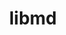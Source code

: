 ---
title: "libmd"
layout: cache
categories: [package, develop-2023-08-13]
meta: {"versions": ["1.0.4"], "compilers": ["gcc@=11.1.0", "gcc@=11.3.0", "gcc@=12.1.0", "gcc@=7.3.1", "gcc@=7.5.0", "oneapi@=2023.2.0"], "oss": ["amzn2", "ubuntu18.04", "ubuntu20.04", "ubuntu22.04"], "platforms": ["linux"], "targets": ["aarch64", "neoverse_n1", "ppc64le", "x86_64", "x86_64_v3"], "stacks": ["aws-isc", "aws-isc-aarch64", "build_systems", "data-vis-sdk", "e4s", "e4s-oneapi", "e4s-power", "gpu-tests", "ml-linux-x86_64-cpu", "ml-linux-x86_64-cuda", "ml-linux-x86_64-rocm", "radiuss", "radiuss-aws", "radiuss-aws-aarch64", "root", "tutorial"], "num_specs": 9, "num_specs_by_stack": {"root": 9, "radiuss-aws-aarch64": 2, "aws-isc-aarch64": 2, "radiuss-aws": 1, "aws-isc": 1, "e4s-power": 1, "build_systems": 1, "radiuss": 1, "e4s-oneapi": 1, "e4s": 1, "data-vis-sdk": 1, "gpu-tests": 1, "ml-linux-x86_64-cpu": 1, "ml-linux-x86_64-cuda": 1, "tutorial": 2, "ml-linux-x86_64-rocm": 1}}
spec_details: [{"hash": "ytghzcgkwsb7m6766uldah426gtmuxys", "compiler": "gcc@=7.3.1", "versions": ["1.0.4"], "os": "amzn2", "platform": "linux", "target": "aarch64", "variants": ["build_system=autotools"], "stacks": ["root", "radiuss-aws-aarch64", "aws-isc-aarch64"], "size": "-", "tarball": "https://binaries.spack.io/develop-2023-08-13/build_cache/linux-amzn2-aarch64/gcc-7.3.1/libmd-1.0.4/linux-amzn2-aarch64-gcc-7.3.1-libmd-1.0.4-ytghzcgkwsb7m6766uldah426gtmuxys.spack"}, {"hash": "4oej2cxs7lrc4u37pqt3thctmpgvo6gf", "compiler": "gcc@=7.3.1", "versions": ["1.0.4"], "os": "amzn2", "platform": "linux", "target": "neoverse_n1", "variants": ["build_system=autotools"], "stacks": ["root", "radiuss-aws-aarch64", "aws-isc-aarch64"], "size": "-", "tarball": "https://binaries.spack.io/develop-2023-08-13/build_cache/linux-amzn2-neoverse_n1/gcc-7.3.1/libmd-1.0.4/linux-amzn2-neoverse_n1-gcc-7.3.1-libmd-1.0.4-4oej2cxs7lrc4u37pqt3thctmpgvo6gf.spack"}, {"hash": "lbbi4qfjbdvbxrwaa6eqiqaf4kdo7q6d", "compiler": "gcc@=7.3.1", "versions": ["1.0.4"], "os": "amzn2", "platform": "linux", "target": "x86_64_v3", "variants": ["build_system=autotools"], "stacks": ["root", "radiuss-aws", "aws-isc"], "size": "-", "tarball": "https://binaries.spack.io/develop-2023-08-13/build_cache/linux-amzn2-x86_64_v3/gcc-7.3.1/libmd-1.0.4/linux-amzn2-x86_64_v3-gcc-7.3.1-libmd-1.0.4-lbbi4qfjbdvbxrwaa6eqiqaf4kdo7q6d.spack"}, {"hash": "kstfcx2e726fam7wqaoggqbkp4jro5rg", "compiler": "gcc@=11.1.0", "versions": ["1.0.4"], "os": "ubuntu20.04", "platform": "linux", "target": "ppc64le", "variants": ["build_system=autotools"], "stacks": ["root", "e4s-power"], "size": "-", "tarball": "https://binaries.spack.io/develop-2023-08-13/build_cache/linux-ubuntu20.04-ppc64le/gcc-11.1.0/libmd-1.0.4/linux-ubuntu20.04-ppc64le-gcc-11.1.0-libmd-1.0.4-kstfcx2e726fam7wqaoggqbkp4jro5rg.spack"}, {"hash": "tcj44zsjfpg6fbamqenibapreru323l3", "compiler": "gcc@=7.5.0", "versions": ["1.0.4"], "os": "ubuntu18.04", "platform": "linux", "target": "x86_64_v3", "variants": ["build_system=autotools"], "stacks": ["build_systems", "root", "radiuss"], "size": "-", "tarball": "https://binaries.spack.io/develop-2023-08-13/build_cache/linux-ubuntu18.04-x86_64_v3/gcc-7.5.0/libmd-1.0.4/linux-ubuntu18.04-x86_64_v3-gcc-7.5.0-libmd-1.0.4-tcj44zsjfpg6fbamqenibapreru323l3.spack"}, {"hash": "m4gfvr4n5w4sve7rokgi77h2dz2ymou3", "compiler": "oneapi@=2023.2.0", "versions": ["1.0.4"], "os": "ubuntu20.04", "platform": "linux", "target": "x86_64", "variants": ["build_system=autotools"], "stacks": ["root", "e4s-oneapi"], "size": "-", "tarball": "https://binaries.spack.io/develop-2023-08-13/build_cache/linux-ubuntu20.04-x86_64/oneapi-2023.2.0/libmd-1.0.4/linux-ubuntu20.04-x86_64-oneapi-2023.2.0-libmd-1.0.4-m4gfvr4n5w4sve7rokgi77h2dz2ymou3.spack"}, {"hash": "grlmbowrauxaao2rde2nckzsjnzsfwms", "compiler": "gcc@=11.1.0", "versions": ["1.0.4"], "os": "ubuntu20.04", "platform": "linux", "target": "x86_64_v3", "variants": ["build_system=autotools"], "stacks": ["e4s", "root", "data-vis-sdk", "gpu-tests"], "size": "-", "tarball": "https://binaries.spack.io/develop-2023-08-13/build_cache/linux-ubuntu20.04-x86_64_v3/gcc-11.1.0/libmd-1.0.4/linux-ubuntu20.04-x86_64_v3-gcc-11.1.0-libmd-1.0.4-grlmbowrauxaao2rde2nckzsjnzsfwms.spack"}, {"hash": "ksnahtgqoi6mxfk4obbcbo3zxigejzad", "compiler": "gcc@=11.3.0", "versions": ["1.0.4"], "os": "ubuntu22.04", "platform": "linux", "target": "x86_64_v3", "variants": ["build_system=autotools"], "stacks": ["ml-linux-x86_64-cpu", "ml-linux-x86_64-cuda", "root", "tutorial", "ml-linux-x86_64-rocm"], "size": "-", "tarball": "https://binaries.spack.io/develop-2023-08-13/build_cache/linux-ubuntu22.04-x86_64_v3/gcc-11.3.0/libmd-1.0.4/linux-ubuntu22.04-x86_64_v3-gcc-11.3.0-libmd-1.0.4-ksnahtgqoi6mxfk4obbcbo3zxigejzad.spack"}, {"hash": "a4ofctmtqhq2bgum3t23ya5knphgo4dc", "compiler": "gcc@=12.1.0", "versions": ["1.0.4"], "os": "ubuntu22.04", "platform": "linux", "target": "x86_64_v3", "variants": ["build_system=autotools"], "stacks": ["root", "tutorial"], "size": "-", "tarball": "https://binaries.spack.io/develop-2023-08-13/build_cache/linux-ubuntu22.04-x86_64_v3/gcc-12.1.0/libmd-1.0.4/linux-ubuntu22.04-x86_64_v3-gcc-12.1.0-libmd-1.0.4-a4ofctmtqhq2bgum3t23ya5knphgo4dc.spack"}]
---
